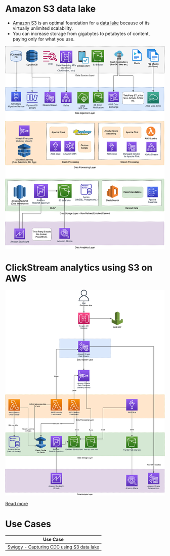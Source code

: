 # Amazon S3 data lake
- [Amazon S3](https://docs.aws.amazon.com/whitepapers/latest/building-data-lakes/amazon-s3-data-lake-storage-platform.html) is an optimal foundation for a [data lake](../../../../1_HLDDesignComponents/5_BigDataComponents/StorageDBs/DataLake.md) because of its virtually unlimited scalability.
- You can increase storage from gigabytes to petabytes of content, paying only for what you use.

![](../../../AWS-Data-Architecture-ETL-OLTP-OLAP-DataLake.png)

# ClickStream analytics using S3 on AWS

![](../../../../3_HLDDesignProblems/AWSClickStreamAnalytics/AWSClickStreamAnalytic.png)

[Read more](../../../../3_HLDDesignProblems/AWSClickStreamAnalytics/Readme.md)

# Use Cases

| Use Case                                                                                                           |
|--------------------------------------------------------------------------------------------------------------------|
| [Swiggy - Capturing CDC using S3 data lake](../../../../3_HLDDesignProblems/FoodOrderingZomatoSwiggyDesign/SwiggyTechStack.md) |

